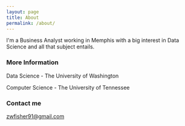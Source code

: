 ```yaml
---
layout: page
title: About
permalink: /about/
---
```


I'm a Business Analyst working in Memphis with a big interest in Data Science and all that subject entails.

### More Information

Data Science - The University of Washington

Computer Science - The University of Tennessee

### Contact me

[zwfisher91@gmail.com](mailto:zwfisher91@gmail.com)
